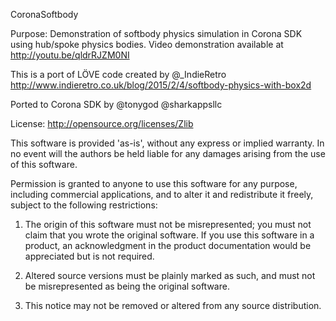 CoronaSoftbody

Purpose: Demonstration of softbody physics simulation in Corona SDK using hub/spoke
physics bodies.  Video demonstration available at http://youtu.be/qldrRJZM0NI

This is a port of LÖVE code created by @_IndieRetro
http://www.indieretro.co.uk/blog/2015/2/4/softbody-physics-with-box2d

Ported to Corona SDK by @tonygod @sharkappsllc

License: http://opensource.org/licenses/Zlib

This software is provided 'as-is', without any express or implied warranty. In 
no event will the authors be held liable for any damages arising from the use of 
this software.

Permission is granted to anyone to use this software for any purpose, including 
commercial applications, and to alter it and redistribute it freely, subject to 
the following restrictions:

1. The origin of this software must not be misrepresented; you must not claim 
that you wrote the original software. If you use this software in a product, an 
acknowledgment in the product documentation would be appreciated but is not 
required.

2. Altered source versions must be plainly marked as such, and must not be 
misrepresented as being the original software.

3. This notice may not be removed or altered from any source distribution.

